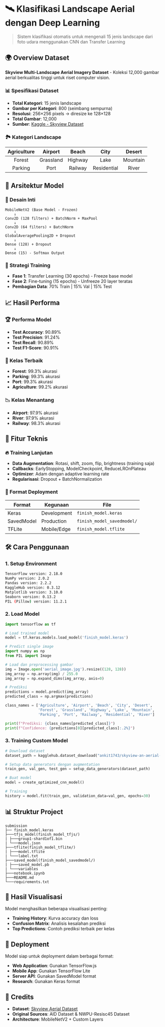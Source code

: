 # 🛰️ Klasifikasi Landscape Aerial dengan Deep Learning

> Sistem klasifikasi otomatis untuk mengenali 15 jenis landscape dari foto udara menggunakan CNN dan Transfer Learning

## 🌍 Overview Dataset

**Skyview Multi-Landscape Aerial Imagery Dataset** - Koleksi 12,000 gambar aerial berkualitas tinggi untuk riset computer vision.

### 📊 Spesifikasi Dataset

- **Total Kategori**: 15 jenis landscape
- **Gambar per Kategori**: 800 (seimbang sempurna)
- **Resolusi**: 256×256 pixels → diresize ke 128×128
- **Total Gambar**: 12,000
- **Sumber**: [Kaggle - Skyview Dataset](https://www.kaggle.com/datasets/ankit1743/skyview-an-aerial-landscape-dataset)

### 🏞️ Kategori Landscape

| Agriculture |  Airport  |  Beach  |    City     |  Desert  |
| :---------: | :-------: | :-----: | :---------: | :------: |
|   Forest    | Grassland | Highway |    Lake     | Mountain |
|   Parking   |   Port    | Railway | Residential |  River   |

## 🧠 Arsitektur Model

### 🔧 Desain Inti

```
MobileNetV2 (Base Model - Frozen)
    ↓
Conv2D (128 filters) + BatchNorm + MaxPool
    ↓
Conv2D (64 filters) + BatchNorm
    ↓
GlobalAveragePooling2D + Dropout
    ↓
Dense (128) + Dropout
    ↓
Dense (15) - Softmax Output
```

### 🎯 Strategi Training

- **Fase 1**: Transfer Learning (30 epochs) - Freeze base model
- **Fase 2**: Fine-tuning (15 epochs) - Unfreeze 20 layer teratas
- **Pembagian Data**: 70% Train | 15% Val | 15% Test

## 📈 Hasil Performa

### 🏆 Performa Model

- **Test Accuracy**: 90.89%
- **Test Precision**: 91.24%
- **Test Recall**: 90.89%
- **Test F1-Score**: 90.91%

### 🥇 Kelas Terbaik

- **Forest**: 99.3% akurasi
- **Parking**: 99.3% akurasi
- **Port**: 99.3% akurasi
- **Agriculture**: 99.2% akurasi

### 📉 Kelas Menantang

- **Airport**: 97.9% akurasi
- **River**: 97.9% akurasi
- **Railway**: 98.3% akurasi

## 🚀 Fitur Teknis

### 🔥 Training Lanjutan

- **Data Augmentation**: Rotasi, shift, zoom, flip, brightness (training saja)
- **Callbacks**: EarlyStopping, ModelCheckpoint, ReduceLROnPlateau
- **Optimizer**: Adam dengan adaptive learning rate
- **Regularisasi**: Dropout + BatchNormalization

### 📱 Format Deployment

| Format     | Kegunaan    | File                       |
| ---------- | ----------- | -------------------------- |
| Keras      | Development | `finish_model.keras`       |
| SavedModel | Production  | `finish_model_savedmodel/` |
| TFLite     | Mobile/Edge | `finish_model.tflite`      |

## 🛠️ Cara Penggunaan

### 1. Setup Environment

```bash
TensorFlow version: 2.18.0
NumPy version: 2.0.2
Pandas version: 2.2.2
KaggleHub version: 0.3.12
Matplotlib version: 3.10.0
Seaborn version: 0.13.2
PIL (Pillow) version: 11.2.1
```

### 2. Load Model

```python
import tensorflow as tf

# Load trained model
model = tf.keras.models.load_model('finish_model.keras')

# Predict single image
import numpy as np
from PIL import Image

# Load dan preprocessing gambar
img = Image.open('aerial_image.jpg').resize((128, 128))
img_array = np.array(img) / 255.0
img_array = np.expand_dims(img_array, axis=0)

# Prediksi
predictions = model.predict(img_array)
predicted_class = np.argmax(predictions)

class_names = ['Agriculture', 'Airport', 'Beach', 'City', 'Desert',
               'Forest', 'Grassland', 'Highway', 'Lake', 'Mountain',
               'Parking', 'Port', 'Railway', 'Residential', 'River']

print(f"Prediksi: {class_names[predicted_class]}")
print(f"Confidence: {predictions[0][predicted_class]:.2%}")
```

### 3. Training Custom Model

```python
# Download dataset
dataset_path = kagglehub.dataset_download("ankit1743/skyview-an-aerial-landscape-dataset")

# Setup data generators dengan augmentation
train_gen, val_gen, test_gen = setup_data_generators(dataset_path)

# Buat model
model = create_optimized_cnn_model()

# Training
history = model.fit(train_gen, validation_data=val_gen, epochs=30)
```

## 📊 Struktur Project

```
submission
├── finish_model.keras
├───tfjs_model(finish_model_tfjs/)
| ├───group1-shard1of1.bin
| └───model.json
├───tflite(finish_model_tflite/)
| ├───model.tflite
| └───label.txt
├───saved_model(finish_model_savedmodel/)
| ├───saved_model.pb
| └───variables
├───notebook.ipynb
├───README.md
└───requirements.txt
```

## 🎯 Hasil Visualisasi

Model menghasilkan beberapa visualisasi penting:

- **Training History**: Kurva accuracy dan loss
- **Confusion Matrix**: Analisis kesalahan prediksi
- **Top Predictions**: Contoh prediksi terbaik per kelas

## 🚀 Deployment

Model siap untuk deployment dalam berbagai format:

- **Web Application**: Gunakan TensorFlow.js
- **Mobile App**: Gunakan TensorFlow Lite
- **Server API**: Gunakan SavedModel format
- **Research**: Gunakan Keras format

## 📝 Credits

- **Dataset**: [Skyview Aerial Dataset](https://www.kaggle.com/datasets/ankit1743/skyview-an-aerial-landscape-dataset)
- **Original Sources**: AID Dataset & NWPU-Resisc45 Dataset
- **Architecture**: MobileNetV2 + Custom Layers

